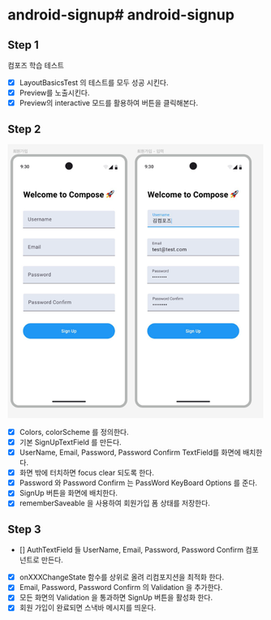 # android-signup# android-signup

## Step 1

컴포즈 학습 테스트

- [x] LayoutBasicsTest 의 테스트를 모두 성공 시킨다.
- [x] Preview를 노출시킨다.
- [x] Preview의 interactive 모드를 활용하여 버튼을 클릭해본다.

## Step 2

![img.png](images/img.png)

- [x] Colors, colorScheme 를 정의한다.
- [x] 기본 SignUpTextField 를 만든다.
- [x] UserName, Email, Password, Password Confirm TextField를 화면에 배치한다.
- [x] 화면 밖에 터치하면 focus clear 되도록 한다.
- [x] Password 와 Password Confirm 는 PassWord KeyBoard Options 를 준다.
- [x] SignUp 버튼을 화면에 배치한다.
- [x] rememberSaveable 을 사용하여 회원가입 폼 상태를 저장한다.

## Step 3
- [] AuthTextField 들 UserName, Email, Password, Password Confirm 컴포넌트로 만든다.
- [x] onXXXChangeState 함수를 상위로 올려 리컴포지션을 최적화 한다.
- [x] Email, Password, Password Confirm 의 Validation 을 추가한다.
- [x] 모든 화면의 Validation 을 통과하면 SignUp 버튼을 활성화 한다.
- [x] 회원 가입이 완료되면 스낵바 메시지를 띄운다.